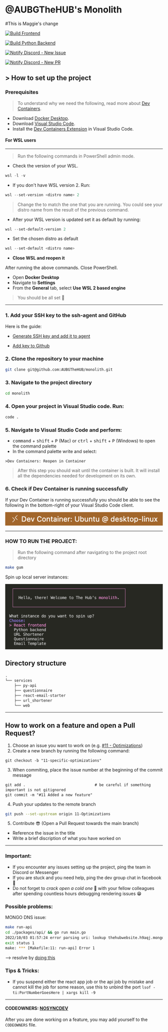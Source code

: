 # @AUBGTheHUB's Monolith

#This is Maggie's change

[![Build Frontend](https://github.com/AUBGTheHUB/monolith/actions/workflows/build_frontend.yml/badge.svg)](https://github.com/AUBGTheHUB/monolith/actions/workflows/build_frontend.yml)

[![Build Python Backend](https://github.com/AUBGTheHUB/monolith/actions/workflows/build_python_backend.yml/badge.svg)](https://github.com/AUBGTheHUB/monolith/actions/workflows/build_python_backend.yml)

[![Notify Discord - New Issue](https://github.com/AUBGTheHUB/monolith/actions/workflows/discord_issue.yml/badge.svg)](https://github.com/AUBGTheHUB/monolith/actions/workflows/discord_issue.yml)

[![Notify Discord - New PR](https://github.com/AUBGTheHUB/monolith/actions/workflows/discord_pr.yml/badge.svg)](https://github.com/AUBGTheHUB/monolith/actions/workflows/discord_pr.yml)

## > How to set up the project

### Prerequisites

> To understand why we need the following, read more about [Dev Containers](https://containers.dev/).

-   Download [Docker Desktop](https://www.docker.com/products/docker-desktop/).
-   Download [Visual Studio Code](https://code.visualstudio.com/Download).
-   Install the [Dev Containers Extension](https://marketplace.visualstudio.com/items?itemName=ms-vscode-remote.remote-containers) in Visual Studio Code.

#### For WSL users

---

> Run the following commands in PowerShell admin mode.

-   Check the version of your WSL.

```PowerShell
wsl -l -v
```

-   If you don't have WSL version 2. Run:

```PowerShell
wsl --set-version <distro name> 2
```

> Change the <distro name> to match the one that you are running. You could see your distro name from the result of the previous command.

-   After your WSL version is updated set it as default by running:

```PowerShell
wsl --set-default-version 2
```

-   Set the chosen distro as default

```PowerShell
wsl --set-default <distro name>
```

-   **Close WSL and reopen it**

After running the above commands. Close PowerShell.

-   Open **Docker Desktop**
-   Navigate to **Settings**
-   From the **General** tab, select **Use WSL 2 based engine**

> You should be all set 🎉

---

### 1. Add your SSH key to the ssh-agent and GitHub

Here is the guide:

-   [Generate SSH key and add it to agent](https://docs.github.com/en/authentication/connecting-to-github-with-ssh/generating-a-new-ssh-key-and-adding-it-to-the-ssh-agent)

-   [Add key to Github](https://docs.github.com/en/authentication/connecting-to-github-with-ssh/adding-a-new-ssh-key-to-your-github-account)

### 2. Clone the repository to your machine

```bash
git clone git@github.com:AUBGTheHUB/monolith.git
```

### 3. Navigate to the project directory

```bash
cd monolith
```

### 4. Open your project in Visual Studio code. Run:

```bash
code .
```

### 5. Navigate to Visual Studio Code and perform:

-   <kbd>command</kbd> + <kbd>shift</kbd> + <kbd>P</kbd> (Mac) or <kbd>ctrl</kbd> + <kbd>shift</kbd> + <kbd>P</kbd> (Windows) to open the command palette
-   In the command palette write and select:

```
>Dev Containers: Reopen in Container
```

> After this step you should wait until the container is built. It will install all the dependencies needed for development on its own.

### 6. Check if Dev Container is running successfully

If your Dev Container is running successfully you should be able to see the following in the bottom-right of your
Visual Studio Code client.

![](/docs/github/connected_devContainer.png)

---

### **HOW TO RUN THE PROJECT**:

> Run the following command after navigating to the project root directory

```bash
make gum
```

Spin up local server instances:

![](/docs/github/gum_interface.png)

## Directory structure

```
.
└── services
    ├── py-api
    ├── questionnaire
    ├── react-email-starter
    ├── url_shortener
    └── web

```

---

## How to work on a feature and open a Pull Request?

1. Choose an issue you want to work on (e.g. [#11 - Optimizations](https://github.com/AUBGTheHUB/monolith/issues/11))
2. Create a new branch by running the following command:

```shell
git checkout -b "11-specific-optimizations"
```

3. When commiting, place the issue number at the beginning of the commit message

```shell
git add .                               # be careful if something important is not gitignored
git commit -m "#11 Added a new feature"
```

4. Push your updates to the remote branch

```bash
git push --set-upstream origin 11-Optimizations
```

5. Contribute 😎 (Open a Pull Request towards the main branch)

-   Reference the issue in the title
-   Write a brief discription of what you have worked on

---

### Important:

-   If you encounter any issues setting up the project, ping the team in Discord or Messenger
-   If you are stuck and you need help, ping the dev group chat in facebook 🤼
-   Do not forget to <em>crack open a cold one</em> 🍻 with your fellow colleagues after spending countless hours debugging rendering issues 😁

### Possible problems:

MONGO DNS issue:

```bash
make run-api
cd ./packages/api/ && go run main.go
2022/10/03 01:57:24 error parsing uri: lookup thehubwebsite.h9aqj.mongodb.net on 192.168.68.1:53: cannot unmarshal DNS message
exit status 1
make: *** [Makefile:11: run-api] Error 1
```

--> resolve by [doing this](https://stackoverflow.com/a/60560041)

### Tips & Tricks:

-   If you suspend either the react app job or the api job by mistake and cannot kill the job for some reason, use this to unbind the port `lsof -ti:PortNumberGoesHere | xargs kill -9`

---

#### CODEOWNERS: [NOSYNCDEV](https://github.com/orgs/AUBGTheHUB/teams/nosyncdev)

After you are done working on a feature, you may add yourself to the `CODEOWNERS` file.
